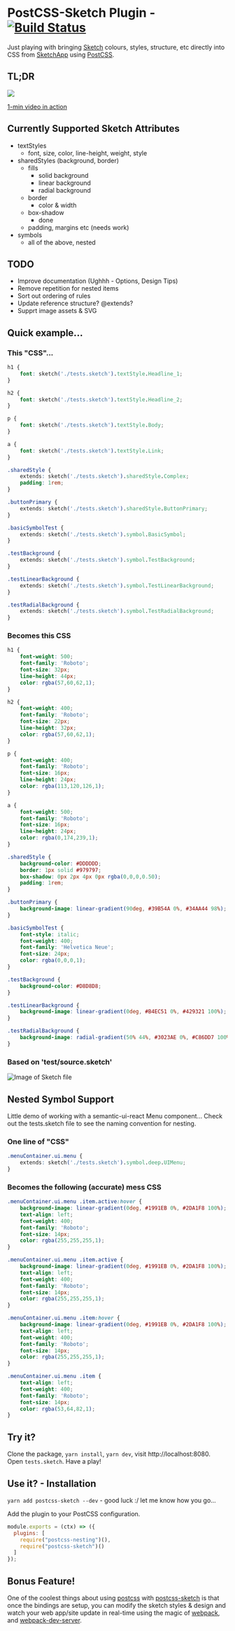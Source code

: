 # PostCSS-Sketch Plugin - [![Build Status](https://travis-ci.org/jturle/postcss-sketch.svg?branch=master)](https://travis-ci.org/jturle/postcss-sketch)

Just playing with bringing [Sketch](https://sketchapp.com/) colours, styles, structure,
etc directly into CSS from [SketchApp](https://sketchapp.com/) using
[PostCSS](https://github.com/postcss/postcss).

## TL;DR
![](https://media.giphy.com/media/1oxbgwR0ExxjG/giphy.gif)

[1-min video in action](https://www.youtube.com/watch?v=tCx5az-QR5M)

## Currently Supported Sketch Attributes

- textStyles
    - font, size, color, line-height, weight, style
- sharedStyles (background, border)
    - fills
        - solid background
        - linear background
        - radial background
    - border
        - color & width
    - box-shadow
        - done
    - padding, margins etc (needs work)
- symbols
    - all of the above, nested

## TODO

- Improve documentation (Ughhh - Options, Design Tips)
- Remove repetition for nested items
- Sort out ordering of rules
- Update reference structure? @extends?
- Supprt image assets & SVG

## Quick example...

### This "CSS"...
```css
h1 {
    font: sketch('./tests.sketch').textStyle.Headline_1;
}

h2 {
    font: sketch('./tests.sketch').textStyle.Headline_2;
}

p {
    font: sketch('./tests.sketch').textStyle.Body;
}

a {
    font: sketch('./tests.sketch').textStyle.Link;
}

.sharedStyle {
    extends: sketch('./tests.sketch').sharedStyle.Complex;
    padding: 1rem;
}

.buttonPrimary {
    extends: sketch('./tests.sketch').sharedStyle.ButtonPrimary;
}

.basicSymbolTest {
    extends: sketch('./tests.sketch').symbol.BasicSymbol;
}

.testBackground {
    extends: sketch('./tests.sketch').symbol.TestBackground;
}

.testLinearBackground {
    extends: sketch('./tests.sketch').symbol.TestLinearBackground;
}

.testRadialBackground {
    extends: sketch('./tests.sketch').symbol.TestRadialBackground;
}
```

### Becomes this CSS
```css
h1 {
    font-weight: 500;
    font-family: 'Roboto';
    font-size: 32px;
    line-height: 44px;
    color: rgba(57,60,62,1);
}

h2 {
    font-weight: 400;
    font-family: 'Roboto';
    font-size: 22px;
    line-height: 32px;
    color: rgba(57,60,62,1);
}

p {
    font-weight: 400;
    font-family: 'Roboto';
    font-size: 16px;
    line-height: 24px;
    color: rgba(113,120,126,1);
}

a {
    font-weight: 500;
    font-family: 'Roboto';
    font-size: 16px;
    line-height: 24px;
    color: rgba(0,174,239,1);
}

.sharedStyle {
    background-color: #DDDDDD;
    border: 1px solid #979797;
    box-shadow: 0px 2px 4px 0px rgba(0,0,0,0.50);
    padding: 1rem;
}

.buttonPrimary {
    background-image: linear-gradient(90deg, #39B54A 0%, #34AA44 98%);
}

.basicSymbolTest {
    font-style: italic;
    font-weight: 400;
    font-family: 'Helvetica Neue';
    font-size: 24px;
    color: rgba(0,0,0,1);
}

.testBackground {
    background-color: #D8D8D8;
}

.testLinearBackground {
    background-image: linear-gradient(0deg, #B4EC51 0%, #429321 100%);
}

.testRadialBackground {
    background-image: radial-gradient(50% 44%, #3023AE 0%, #C86DD7 100%);
}
```

### Based on 'test/source.sketch'

![Image of Sketch file](./doc/tests.png)

## Nested Symbol Support

Little demo of working with a semantic-ui-react Menu component...
Check out the tests.sketch file to see the naming convention for nesting.

### One line of "CSS"
```css
.menuContainer.ui.menu {
    extends: sketch('./tests.sketch').symbol.deep.UIMenu;
}
```
### Becomes the following (accurate) mess CSS
```css
.menuContainer.ui.menu .item.active:hover {
    background-image: linear-gradient(0deg, #1991EB 0%, #2DA1F8 100%);
    text-align: left;
    font-weight: 400;
    font-family: 'Roboto';
    font-size: 14px;
    color: rgba(255,255,255,1);
}

.menuContainer.ui.menu .item.active {
    background-image: linear-gradient(0deg, #1991EB 0%, #2DA1F8 100%);
    text-align: left;
    font-weight: 400;
    font-family: 'Roboto';
    font-size: 14px;
    color: rgba(255,255,255,1);
}

.menuContainer.ui.menu .item:hover {
    background-image: linear-gradient(0deg, #1991EB 0%, #2DA1F8 100%);
    text-align: left;
    font-weight: 400;
    font-family: 'Roboto';
    font-size: 14px;
    color: rgba(255,255,255,1);
}

.menuContainer.ui.menu .item {
    text-align: left;
    font-weight: 400;
    font-family: 'Roboto';
    font-size: 14px;
    color: rgba(53,64,82,1);
}
```

## Try it?

Clone the package, `yarn install`, `yarn dev`, visit http://localhost:8080.
Open `tests.sketch`. Have a play!

## Use it? - Installation

`yarn add postcss-sketch --dev` - good luck :/ let me know how you go...

Add the plugin to your PostCSS configuration.

```js
module.exports = (ctx) => ({
  plugins: [
    require("postcss-nesting")(),
    require("postcss-sketch")()
  ]
});
```

## Bonus Feature!

One of the coolest things about using [postcss](https://github.com/postcss) with
[postcss-sketch](https://github.com/jturle/postcss-sketch) is that once the bindings
are setup, you can modify the sketch styles & design and watch your web app/site
update in real-time using the magic of [webpack](https://github.com/webpack),
and [webpack-dev-server](https://github.com/webpack/webpack-dev-server).
